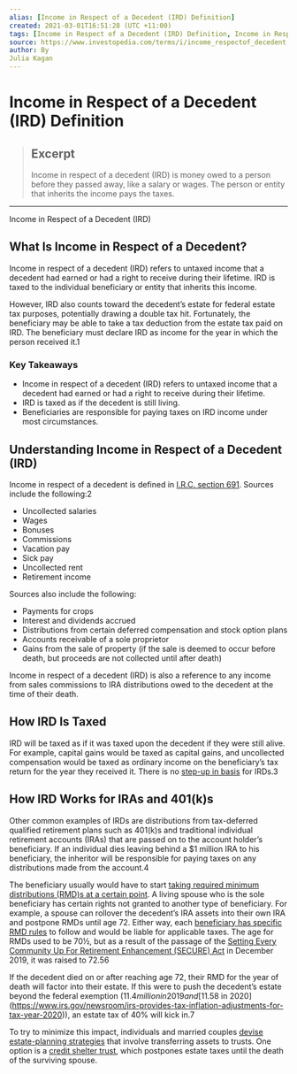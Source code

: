 ```yaml
---
alias: [Income in Respect of a Decedent (IRD) Definition]
created: 2021-03-01T16:51:28 (UTC +11:00)
tags: [Income in Respect of a Decedent (IRD) Definition, Income in Respect of a Decedent (IRD)]
source: https://www.investopedia.com/terms/i/income_respectof_decedent.asp
author: By
Julia Kagan
---
```


# Income in Respect of a Decedent (IRD) Definition

> ## Excerpt
> Income in respect of a decedent (IRD) is money owed to a person before they passed away, like a salary or wages. The person or entity that inherits the income pays the taxes.

---

Income in Respect of a Decedent (IRD)
## What Is Income in Respect of a Decedent?

Income in respect of a decedent (IRD) refers to untaxed income that a decedent had earned or had a right to receive during their lifetime. IRD is taxed to the individual beneficiary or entity that inherits this income.

However, IRD also counts toward the decedent’s estate for federal estate tax purposes, potentially drawing a double tax hit. Fortunately, the beneficiary may be able to take a tax deduction from the estate tax paid on IRD. The beneficiary must declare IRD as income for the year in which the person received it.1

### Key Takeaways

-   Income in respect of a decedent (IRD) refers to untaxed income that a decedent had earned or had a right to receive during their lifetime.
-   IRD is taxed as if the decedent is still living. 
-   Beneficiaries are responsible for paying taxes on IRD income under most circumstances. 

## Understanding Income in Respect of a Decedent (IRD)

Income in respect of a decedent is defined in [I.R.C. section 691](http://uscode.house.gov/view.xhtml?req=%28title:26%20section:691%20edition:prelim%29). Sources include the following:2

-   Uncollected salaries
-   Wages
-   Bonuses
-   Commissions
-   Vacation pay
-   Sick pay
-   Uncollected rent
-   Retirement income

Sources also include the following:

-   Payments for crops
-   Interest and dividends accrued
-   Distributions from certain deferred compensation and stock option plans
-   Accounts receivable of a sole proprietor
-   Gains from the sale of property (if the sale is deemed to occur before death, but proceeds are not collected until after death) 

Income in respect of a decedent (IRD) is also a reference to any income from sales commissions to IRA distributions owed to the decedent at the time of their death.

## How IRD Is Taxed

IRD will be taxed as if it was taxed upon the decedent if they were still alive. For example, capital gains would be taxed as capital gains, and uncollected compensation would be taxed as ordinary income on the beneficiary’s tax return for the year they received it. There is no [step-up in basis](https://www.investopedia.com/terms/s/stepupinbasis.asp) for IRDs.3

## How IRD Works for IRAs and 401(k)s 

Other common examples of IRDs are distributions from tax-deferred qualified retirement plans such as 401(k)s and traditional individual retirement accounts (IRAs) that are passed on to the account holder’s beneficiary. If an individual dies leaving behind a $1 million IRA to his beneficiary, the inheritor will be responsible for paying taxes on any distributions made from the account.4

The beneficiary usually would have to start [taking required minimum distributions (RMD)s at a certain point](https://www.investopedia.com/articles/retirement/04/120604.asp). A living spouse who is the sole beneficiary has certain rights not granted to another type of beneficiary. For example, a spouse can rollover the decedent’s IRA assets into their own IRA and postpone RMDs until age 72. Either way, each [beneficiary has specific RMD rules](https://www.investopedia.com/articles/personal-finance/102815/rules-rmds-ira-beneficiaries.asp) to follow and would be liable for applicable taxes. The age for RMDs used to be 70½, but as a result of the passage of the [Setting Every Community Up For Retirement Enhancement (SECURE) Act](https://www.congress.gov/bill/116th-congress/house-bill/1994/text) in December 2019, it was raised to 72.56

If the decedent died on or after reaching age 72, their RMD for the year of death will factor into their estate. If this were to push the decedent’s estate beyond the federal exemption ($11.4 million in 2019 and [$11.58 in 2020](https://www.irs.gov/newsroom/irs-provides-tax-inflation-adjustments-for-tax-year-2020)), an estate tax of 40% will kick in.7 

To try to minimize this impact, individuals and married couples [devise estate-planning strategies](https://www.investopedia.com/articles/personal-finance/070715/quick-guide-highnetworth-estate-planning.asp) that involve transferring assets to trusts. One option is a [credit shelter trust](https://www.investopedia.com/terms/c/creditsheltertrust.asp), which postpones estate taxes until the death of the surviving spouse.
